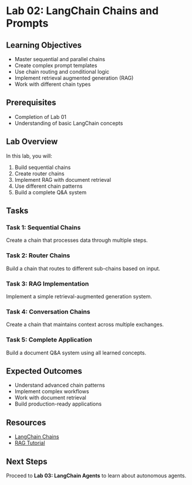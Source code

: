 # Lab 02: LangChain Chains and Prompts

## Learning Objectives
- Master sequential and parallel chains
- Create complex prompt templates
- Use chain routing and conditional logic
- Implement retrieval augmented generation (RAG)
- Work with different chain types

## Prerequisites
- Completion of Lab 01
- Understanding of basic LangChain concepts

## Lab Overview
In this lab, you will:
1. Build sequential chains
2. Create router chains
3. Implement RAG with document retrieval
4. Use different chain patterns
5. Build a complete Q&A system

## Tasks

### Task 1: Sequential Chains
Create a chain that processes data through multiple steps.

### Task 2: Router Chains
Build a chain that routes to different sub-chains based on input.

### Task 3: RAG Implementation
Implement a simple retrieval-augmented generation system.

### Task 4: Conversation Chains
Create a chain that maintains context across multiple exchanges.

### Task 5: Complete Application
Build a document Q&A system using all learned concepts.

## Expected Outcomes
- Understand advanced chain patterns
- Implement complex workflows
- Work with document retrieval
- Build production-ready applications

## Resources
- [LangChain Chains](https://python.langchain.com/docs/modules/chains/)
- [RAG Tutorial](https://python.langchain.com/docs/use_cases/question_answering/)

## Next Steps
Proceed to **Lab 03: LangChain Agents** to learn about autonomous agents.
